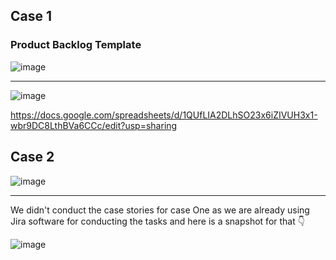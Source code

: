 
## Case 1
### Product Backlog Template

![image](https://user-images.githubusercontent.com/44178039/129715859-3661840e-68f9-4310-b2b8-b9130f767d68.png)

-------------------------------------------------------------------------------------------------------------------------------------

![image](https://i.imgur.com/0jpGbqM.png)

https://docs.google.com/spreadsheets/d/1QUfLIA2DLhSO23x6iZIVUH3x1-wbr9DC8LthBVa6CCc/edit?usp=sharing
## Case 2
![image](https://user-images.githubusercontent.com/44178039/129716316-ba10850f-730e-4fce-9fe1-c3669df0de5e.png)

----------------------------------------------------------------------------------------------------------------------------------------

We didn't conduct the case stories for case One as we are already using Jira software
for conducting the tasks and here is a snapshot for that 👇

![image](https://i.imgur.com/H2zCwd1.png)





